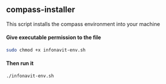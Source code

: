 ## compass-installer
This script installs the compass environment into your machine

#### Give executable permission to the file
```sh
sudo chmod +x infonavit-env.sh
```

#### Then run it
```sh
./infonavit-env.sh
```